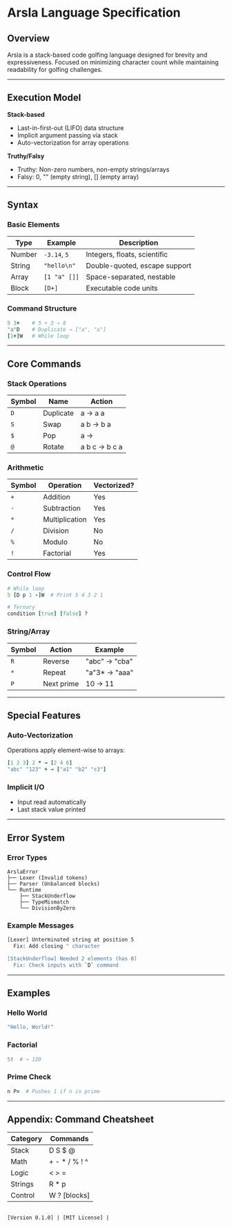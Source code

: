 # Arsla Language Specification

## Overview
Arsla is a stack-based code golfing language designed for brevity and expressiveness. Focused on minimizing character count while maintaining readability for golfing challenges.

----

## Execution Model
**Stack-based**  
- Last-in-first-out (LIFO) data structure  
- Implicit argument passing via stack  
- Auto-vectorization for array operations  

**Truthy/Falsy**  
- Truthy: Non-zero numbers, non-empty strings/arrays  
- Falsy: 0, "" (empty string), [] (empty array)

----

## Syntax

### Basic Elements
| Type      | Example       | Description                  |
|-----------|---------------|------------------------------|
| Number    | `-3.14`, `5`  | Integers, floats, scientific  |
| String    | `"hello\n"`   | Double-quoted, escape support |
| Array     | `[1 "a" []]`  | Space-separated, nestable     |
| Block     | `[D+]`        | Executable code units         |

### Command Structure
```ruby
5 3+    # 5 + 3 → 8
"a"D    # Duplicate → ["a", "a"]
[1+]W   # While loop
```

----

## Core Commands

### Stack Operations
| Symbol | Name        | Action                         |
|--------|-------------|--------------------------------|
| `D`    | Duplicate   | a → a a                        |
| `S`    | Swap        | a b → b a                      |
| `$`    | Pop         | a →                            |
| `@`    | Rotate      | a b c → b c a                  |

### Arithmetic
| Symbol | Operation     | Vectorized? |
|--------|---------------|-------------|
| `+`    | Addition      | Yes         |
| `-`    | Subtraction   | Yes         |
| `*`    | Multiplication| Yes         |
| `/`    | Division      | No          |
| `%`    | Modulo        | No          |
| `!`    | Factorial     | Yes         |

### Control Flow
```ruby
# While loop
5 [D p 1 -]W  # Print 5 4 3 2 1

# Ternary
condition [true] [false] ?
```

### String/Array
| Symbol | Action               | Example                     |
|--------|----------------------|-----------------------------|
| `R`    | Reverse             | "abc" → "cba"               |
| `*`    | Repeat              | "a"3* → "aaa"               |
| `P`    | Next prime          | 10 → 11                     |

----

## Special Features

### Auto-Vectorization
Operations apply element-wise to arrays:
```ruby
[1 2 3] 2 * → [2 4 6]
"abc" "123" + → ["a1" "b2" "c3"]
```

### Implicit I/O
- Input read automatically
- Last stack value printed

----

## Error System

### Error Types
```
ArslaError
├── Lexer (Invalid tokens)
├── Parser (Unbalanced blocks)
└── Runtime
    ├── StackUnderflow
    ├── TypeMismatch  
    └── DivisionByZero
```

### Example Messages
```bash
[Lexer] Unterminated string at position 5
  Fix: Add closing " character

[StackUnderflow] Needed 2 elements (has 0)
  Fix: Check inputs with `D` command
```

----

## Examples

### Hello World
```ruby
"Hello, World!"
```

### Factorial
```ruby
5!  # → 120
```

### Prime Check
```ruby
n P=  # Pushes 1 if n is prime
```

----

## Appendix: Command Cheatsheet
| Category | Commands          |
|----------|-------------------|
| Stack    | D S $ @           |
| Math     | + - * / % ! ^     |
| Logic    | < > =             |  
| Strings  | R * p             |
| Control  | W ? [blocks]      |
```

[Version 0.1.0] | [MIT License] | 
